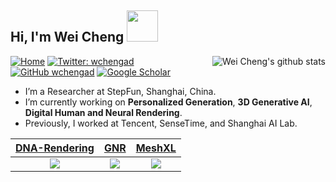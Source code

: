 
<h2> Hi, I'm Wei Cheng <img src="https://media.giphy.com/media/mGcNjsfWAjY5AEZNw6/giphy.gif" width="50"></h2>

<a href="#wchengaa-title">
  <img align="right" src="https://github-readme-stats.vercel.app/api?username=wchengad&show_icons=true&include_all_commits=true&theme=buefy&hide_border=true" alt="Wei Cheng's github stats" />
</a>

[![Home](https://img.shields.io/badge/Home%20Page-white?labelColor=white&logo=GoogleHome&logoColor=black)](https://www.youtube.com/channel/UCQXt2DMbgcjO5xpAd0cFS8A)
[![Twitter: wchengad](https://img.shields.io/twitter/follow/wchengad?style=social)](https://twitter.com/wchengad)
[![GitHub wchengad](https://img.shields.io/github/followers/wchengad?label=follow&style=social)](https://github.com/wchengad)
[![Google Scholar](https://img.shields.io/badge/-Google%20Scholar-white?labelColor=white&logo=GoogleScholar&logoColor=black)](https://www.youtube.com/channel/UCQXt2DMbgcjO5xpAd0cFS8A)

- I’m a Researcher at StepFun, Shanghai, China.
- I’m currently working on **Personalized Generation**, **3D Generative AI**, **Digital Human and Neural Rendering**.
- Previously, I worked at Tencent, SenseTime, and Shanghai AI Lab.


| [**DNA-Rendering**](https://dna-rendering.github.io/) | [**GNR**](https://github.com/generalizable-neural-performer/gnr) | [**MeshXL**](https://github.com/OpenMeshLab/MeshXL) | 
| :--------------------------------------------------------------------------------------------------------------: | :--------------------------------------------------------------------------------------------------------------: | :--------------------------------------------------------------------------------------------------------------: |
| <image src="https://github.com/user-attachments/assets/cba869f4-2c28-432d-a459-f9531b4ab08b" /> |    <image src="https://github.com/user-attachments/assets/6e776475-c5a3-42a5-8a61-e28c5bccaed5" />  | <image src="https://github.com/user-attachments/assets/4833026d-bde4-4cf6-9681-1904ede2f87e" />  |
